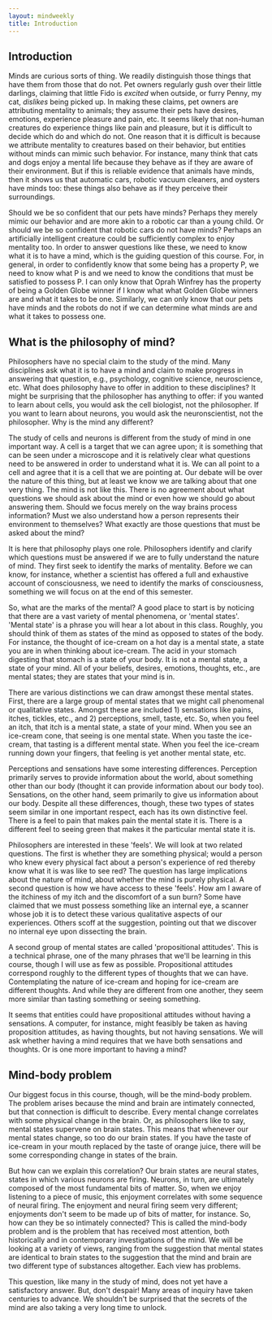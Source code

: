 ```yaml
---
layout: mindweekly
title: Introduction
---
```




## Introduction

Minds are curious sorts of thing. We readily distinguish those things that have them from those that do not. Pet owners regularly gush over their little darlings, claiming that little Fido is *excited* when outside, or furry Penny, my cat, *dislikes* being picked up. In making these claims, pet owners are attributing mentality to animals; they assume their pets have desires, emotions, experience pleasure and pain, etc. It seems likely that non-human creatures do experience things like pain and pleasure, but it is difficult to decide which do and which do not. One reason that it is difficult is because we attribute mentality to creatures based on their behavior, but entities without minds can mimic such behavior. For instance, many think that cats and dogs enjoy a mental life because they behave as if they are aware of their environment. But if this is reliable evidence that animals have minds, then it shows us that automatic cars, robotic vacuum cleaners, and oysters have minds too: these things also behave as if they perceive their surroundings. 

Should we be so confident that our pets have minds? Perhaps they merely mimic our behavior and are more akin to a robotic car than a young child. Or should we be so confident that robotic cars do not have minds? Perhaps an artificially intelligent creature could be sufficiently complex to enjoy mentality too. In order to answer questions like these, we need to know what it is to have a mind, which is the guiding question of this course. For, in general, in order to confidently know that some being has a property P, we need to know what P is and we need to know the conditions that must be satisfied to possess P. I can only know that Oprah Winfrey has the property of being a Golden Globe winner if I know what what Golden Globe winners are and what it takes to be one. Similarly, we can only know that our pets have minds and the robots do not if we can determine what minds are and what it takes to possess one. 

## What is the philosophy of mind? 

Philosophers have no special claim to the study of the mind. Many disciplines ask what it is to have a mind and claim to make progress in answering that question, e.g., psychology, cognitive science, neuroscience, etc. What does philosophy have to offer in addition to these disciplines? It might be surprising that the philosopher has anything to offer: if you wanted to learn about cells, you would ask the cell biologist, not the philosopher. If you want to learn about neurons, you would ask the neuronscientist, not the philosopher. Why is the mind any different? 

The study of cells and neurons is different from the study of mind in one important way. A cell is a target that we can agree upon; it is something that can be seen under a microscope and it is relatively clear what questions need to be answered in order to understand what it is. We can all point to a cell and agree that it is a cell that we are pointing at. Our debate will be over the nature of this thing, but at least we know we are talking about that one very thing. The mind is not like this. There is no agreement about what questions we should ask about the mind or even how we should go about answering them. Should we focus merely on the way brains process information? Must we also understand how a person represents their environment to themselves? What exactly are those questions that must be asked about the mind? 

It is here that philosophy plays one role. Philosophers identify and clarify which questions must be answered if we are to fully understand the nature of mind. They first seek to identify the marks of mentality. Before we can know, for instance, whether a scientist has offered a full and exhaustive account of consciousness, we need to identify the marks of consciousness, something we will focus on at the end of this semester.

So, what are the marks of the mental? A good place to start is by noticing that there are a vast variety of mental phenomena, or 'mental states'. 'Mental state' is a phrase you will hear a lot about in this class. Roughly, you should think of them as states of the mind as opposed to states of the body. For instance, the thought of ice-cream on a hot day is a mental state, a state you are in when thinking about ice-cream. The acid in your stomach digesting that stomach is a state of your body. It is not a mental state, a state of your mind. All of your beliefs, desires, emotions, thoughts, etc., are mental states; they are states that your mind is in. 

There are various distinctions we can draw amongst these mental states. First, there are a large group of mental states that we might call phenomenal or qualitative states. Amongst these are included  1) sensations like pains, itches, tickles, etc., and 2) perceptions, smell, taste, etc. So, when you feel an itch, that itch is a mental state, a state of your mind. When you see an ice-cream cone, that seeing is one mental state. When you taste the ice-cream, that tasting is a different mental state. When you feel the ice-cream running down your fingers, that feeling is yet another mental state, etc. 

Perceptions and sensations have some interesting differences. Perception primarily serves to provide information about the world, about something other than our body (thought it can provide information about our body too). Sensations, on the other hand, seem primarily to give us information about our body. Despite all these differences, though, these two types of states seem similar in one important respect, each has its own distinctive feel. There is a feel to pain that makes pain the mental state it is. There is a different feel to seeing green that makes it the particular mental state it is. 

Philosophers are interested in these 'feels'. We will look at two related questions. The first is whether they are something physical; would a person who knew every physical fact about a person's experience of red thereby know what it is was like to see red? The question has large implications about the nature of mind, about whether the mind is purely physical. A second question is how we have access to these 'feels'. How am I aware of the itchiness of my itch and the discomfort of a sun burn? Some have claimed that we must possess something like an internal eye, a scanner whose job it is to detect these various qualitative aspects of our experiences. Others scoff at the suggestion, pointing out that we discover no internal eye upon dissecting the brain.

A second group of mental states are called 'propositional attitudes'. This is a technical phrase, one of the many phrases that we'll be learning in this course, though I will use as few as possible. Propositional attitudes correspond roughly to the different types of thoughts that we can have. Contemplating the nature of ice-cream and hoping for ice-cream are different thoughts. And while they are different from one another, they seem more similar than tasting something or seeing something. 

It seems that entities could have propositional attitudes without having a sensations. A computer, for instance, might feasibly be taken as having proposition attitudes, as having thoughts, but not having sensations. We will ask whether having a mind requires that we have both sensations and thoughts. Or is one more important to having a mind? 

## Mind-body problem

Our biggest focus in this course, though, will be the mind-body problem. The problem arises because the mind and brain are intimately connected, but that connection is difficult to describe. Every mental change correlates with some physical change in the brain. Or, as philosophers like to say, mental states supervene on brain states. This means that whenever our mental states change, so too do our brain states. If you have the taste of ice-cream in your mouth replaced by the taste of orange juice, there will be some corresponding change in states of the brain. 

But how can we explain this correlation? Our brain states are neural states, states in which various neurons are firing. Neurons, in turn, are ultimately composed of the most fundamental bits of matter. So, when we enjoy listening to a piece of music, this enjoyment correlates with some sequence of neural firing. The enjoyment and neural firing seem very different; enjoyments don't seem to be made up of bits of matter, for instance. So, how can they be so intimately connected? This is called the mind-body problem and is the problem that has received most attention, both historically and in contemporary investigations of the mind. We will be looking at a variety of views, ranging from the suggestion that mental states are identical to brain states to the suggestion that the mind and brain are two different type of substances altogether. Each view has problems.

This question, like many in the study of mind, does not yet have a satisfactory answer. But, don't despair! Many areas of inquiry have taken centuries to advance. We shouldn't be surprised that the secrets of the mind are also taking a very long time to unlock. 



